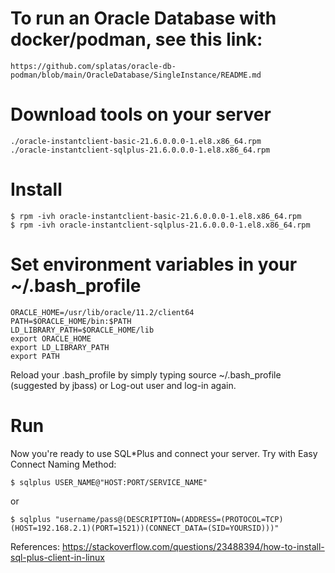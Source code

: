 # To run an Oracle Database with docker/podman, see this link:

    https://github.com/splatas/oracle-db-podman/blob/main/OracleDatabase/SingleInstance/README.md


# Download tools on your server
    ./oracle-instantclient-basic-21.6.0.0.0-1.el8.x86_64.rpm
    ./oracle-instantclient-sqlplus-21.6.0.0.0-1.el8.x86_64.rpm

# Install

    $ rpm -ivh oracle-instantclient-basic-21.6.0.0.0-1.el8.x86_64.rpm
    $ rpm -ivh oracle-instantclient-sqlplus-21.6.0.0.0-1.el8.x86_64.rpm

# Set environment variables in your ~/.bash_profile

    ORACLE_HOME=/usr/lib/oracle/11.2/client64
    PATH=$ORACLE_HOME/bin:$PATH
    LD_LIBRARY_PATH=$ORACLE_HOME/lib
    export ORACLE_HOME
    export LD_LIBRARY_PATH
    export PATH

Reload your .bash_profile by simply typing source ~/.bash_profile (suggested by jbass) or Log-out user and log-in again.

# Run
Now you're ready to use SQL*Plus and connect your server. Try with Easy Connect Naming Method:

    $ sqlplus USER_NAME@"HOST:PORT/SERVICE_NAME"
or
    
    $ sqlplus "username/pass@(DESCRIPTION=(ADDRESS=(PROTOCOL=TCP)(HOST=192.168.2.1)(PORT=1521))(CONNECT_DATA=(SID=YOURSID)))"


References: https://stackoverflow.com/questions/23488394/how-to-install-sql-plus-client-in-linux
